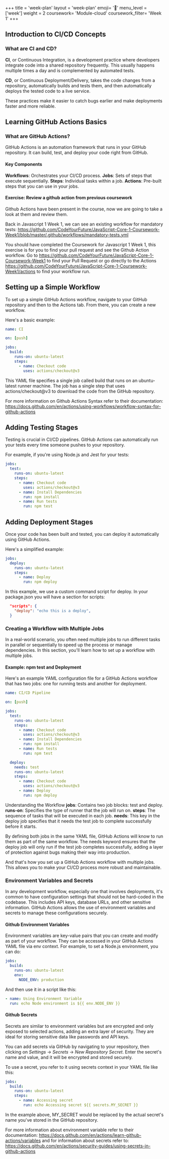 +++
title = 'week-plan'
layout = 'week-plan'
emoji= '📝'
menu_level = ['week']
weight = 2
coursework= 'Module-cloud'
coursework_filter= 'Week 1'
+++

## Introduction to CI/CD Concepts

### What are CI and CD?

**CI**, or Continuous Integration, is a development practice where developers integrate code into a shared repository frequently. This usually happens multiple times a day and is complemented by automated tests.

**CD**, or Continuous Deployment/Delivery, takes the code changes from a repository, automatically builds and tests them, and then automatically deploys the tested code to a live service.

These practices make it easier to catch bugs earlier and make deployments faster and more reliable.

## Learning GitHub Actions Basics

### What are GitHub Actions?

GitHub Actions is an automation framework that runs in your GitHub repository. It can build, test, and deploy your code right from GitHub.

#### Key Components

**Workflows**: Orchestrates your CI/CD process.
**Jobs**: Sets of steps that execute sequentially.
**Steps**: Individual tasks within a job.
**Actions**: Pre-built steps that you can use in your jobs.

#### Exercise: Review a github action from previous coursework

Github Actions have been present in the course, now we are going to take a look at them and review them.

Back in Javascript 1 Week 1, we can see an existing workflow for mandatory tests: <https://github.com/CodeYourFuture/JavaScript-Core-1-Coursework-Week1/blob/master/.github/workflows/mandatory-tests.yml>

You should have completed the Coursework for Javascript 1 Week 1, this exercise is for you to find your pull request and see the Github Action workflow. Go to <https://github.com/CodeYourFuture/JavaScript-Core-1-Coursework-Week1> to find your Pull Request or go directly to the Actions <https://github.com/CodeYourFuture/JavaScript-Core-1-Coursework-Week1/actions> to find your workflow run.

## Setting up a Simple Workflow

To set up a simple GitHub Actions workflow, navigate to your GitHub repository and then to the Actions tab. From there, you can create a new workflow.

Here's a basic example:

```yaml
name: CI

on: [push]

jobs:
  build:
    runs-on: ubuntu-latest
    steps:
      - name: Checkout code
        uses: actions/checkout@v3
```

This YAML file specifies a single job called build that runs on an ubuntu-latest runner machine. The job has a single step that uses actions/checkout@v3 to download the code from the GitHub repository.

For more information on Github Actions Syntax refer to their documentation: <https://docs.github.com/en/actions/using-workflows/workflow-syntax-for-github-actions>

## Adding Testing Stages

Testing is crucial in CI/CD pipelines. GitHub Actions can automatically run your tests every time someone pushes to your repository.

For example, if you're using Node.js and Jest for your tests:

```yaml
jobs:
  test:
    runs-on: ubuntu-latest
    steps:
      - name: Checkout code
        uses: actions/checkout@v3
      - name: Install Dependencies
        run: npm install
      - name: Run tests
        run: npm test
```

## Adding Deployment Stages

Once your code has been built and tested, you can deploy it automatically using GitHub Actions.

Here's a simplified example:

```yaml
jobs:
  deploy:
    runs-on: ubuntu-latest
    steps:
      - name: Deploy
        run: npm deploy
```

In this example, we use a custom command script for deploy. In your package.json you will have a section for scripts:

```json
  "scripts": {
    "deploy": "echo this is a deploy",
  }
```

### Creating a Workflow with Multiple Jobs

In a real-world scenario, you often need multiple jobs to run different tasks in parallel or sequentially to speed up the process or manage dependencies. In this section, you'll learn how to set up a workflow with multiple jobs.

#### Example: npm test and Deployment

Here's an example YAML configuration file for a GitHub Actions workflow that has two jobs: one for running tests and another for deployment.

```yaml
name: CI/CD Pipeline

on: [push]

jobs:
  test:
    runs-on: ubuntu-latest
    steps:
      - name: Checkout code
        uses: actions/checkout@v3
      - name: Install Dependencies
        run: npm install
      - name: Run tests
        run: npm test

  deploy:
    needs: test
    runs-on: ubuntu-latest
    steps:
      - name: Checkout code
        uses: actions/checkout@v3
      - name: Deploy
        run: npm deploy
```

Understanding the Workflow
**jobs**: Contains two job blocks: test and deploy.
**runs-on**: Specifies the type of runner that the job will run on.
**steps**: The sequence of tasks that will be executed in each job.
**needs**: This key in the deploy job specifies that it needs the test job to complete successfully before it starts.

By defining both jobs in the same YAML file, GitHub Actions will know to run them as part of the same workflow. The needs keyword ensures that the deploy job will only run if the test job completes successfully, adding a layer of protection against bugs making their way into production.

And that's how you set up a GitHub Actions workflow with multiple jobs. This allows you to make your CI/CD process more robust and maintainable.

### Environment Variables and Secrets

In any development workflow, especially one that involves deployments, it's common to have configuration settings that should not be hard-coded in the codebase. This includes API keys, database URLs, and other sensitive information. GitHub Actions allows the use of environment variables and secrets to manage these configurations securely.

#### Github Environment Variables

Environment variables are key-value pairs that you can create and modify as part of your workflow. They can be accessed in your GitHub Actions YAML file via env context. For example, to set a Node.js environment, you can do:

```yaml
jobs:
  build:
    runs-on: ubuntu-latest
    env:
      NODE_ENV: production
```

And then use it in a script like this:

```yaml
- name: Using Environment Variable
  run: echo Node environment is ${{ env.NODE_ENV }}
```

#### Github Secrets

Secrets are similar to environment variables but are encrypted and only exposed to selected actions, adding an extra layer of security. They are ideal for storing sensitive data like passwords and API keys.

You can add secrets via GitHub by navigating to your repository, then clicking on _Settings_ -> _Secrets_ -> _New Repository Secret_. Enter the secret's name and value, and it will be encrypted and stored securely.

To use a secret, you refer to it using secrets context in your YAML file like this:

```yaml
jobs:
  build:
    runs-on: ubuntu-latest
    steps:
      - name: Accessing secret
        run: echo Accessing secret ${{ secrets.MY_SECRET }}
```

In the example above, MY_SECRET would be replaced by the actual secret's name you've stored in the GitHub repository.

For more information about environment variable refer to their documentation: <https://docs.github.com/en/actions/learn-github-actions/variables> and for information about secrets refer to: <https://docs.github.com/en/actions/security-guides/using-secrets-in-github-actions>
